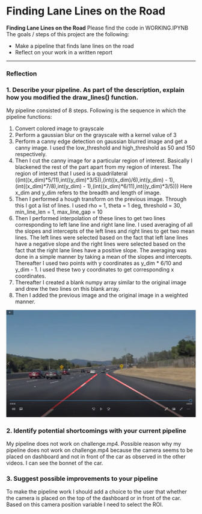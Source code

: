 # **Finding Lane Lines on the Road** 

**Finding Lane Lines on the Road**
Please find the code in WORKING.IPYNB
The goals / steps of this project are the following:
* Make a pipeline that finds lane lines on the road
* Reflect on your work in a written report


[//]: # (Image References)

[image1]: ./lane_detection.png "FINAL IMAGE"

---

### Reflection

### 1. Describe your pipeline. As part of the description, explain how you modified the draw_lines() function.

My pipeline consisted of 8 steps. Following is the sequence in which the pipeline functions:
1) Convert colored image to grayscale
2) Perform a gaussian blur on the grayscale with a kernel value of 3 
3) Perform a canny edge detection on gaussian blurred image and get a canny image. I used the low_threshold and high_threshold as 50 and 150 respectively.
4) Then I cut the canny image for a particular region of interest. Basically I blackened the rest of the part apart from my region of interest. The region of interest that I used is a quadrilateral ((int((x_dim)*5/11),int((y_dim)*3/5)),(int((x_dim)/6),int(y_dim) - 1),(int((x_dim)*7/8),int(y_dim) - 1),(int((x_dim)*6/11),int((y_dim)*3/5)))
Here x_dim and y_dim refers to the breadth and length of image.
5) Then I performed a hough transform on the previous image. Through this I got a list of lines. I used rho = 1, theta = 1 deg, threshold = 30, min_line_len = 1, max_line_gap = 10
6) Then I performed interpolation of these lines to get two lines corresponding to left lane line and right lane line. I used averaging of all the slopes and intercepts of the left lines and right lines to get two mean lines. The left lines were selected based on the fact that left lane lines have a negative slope and the right lines were selected based on the fact that the right lane lines have a positive slope. The averaging was done in a simple manner by taking a mean of the slopes and intercepts. Thereafter I used two points with y coordinates as y_dim * 6/10 and y_dim - 1. I used these two y coordinates to get corresponding x coordinates. 
7) Thereafter I created a blank numpy array similar to the original image and drew the two lines on this blank array.
8) Then I added the previous image and the original image in a weighted manner. 


![alt text][image1]


### 2. Identify potential shortcomings with your current pipeline

My pipeline does not work on challenge.mp4.
Possible reason why my pipeline does not work on challenge.mp4 because the camera seems to be placed on dashboard and not in front of the car as observed in the other videos. I can see the bonnet of the car.


### 3. Suggest possible improvements to your pipeline

To make the pipeline work I should add a choice to the user that whether the camera is placed on the top of the dashboard or in front of the car. Based on this camera position variable I need to select the ROI.
